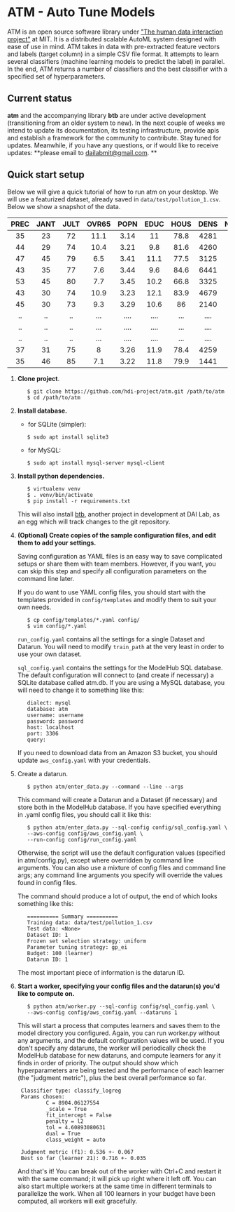ATM - Auto Tune Models
====
ATM is an open source software library under ["The human data interaction project"](https://hdi-dai.lids.mit.edu/) at MIT.  It is a distributed scalable AutoML system designed with ease of use in mind. ATM takes in data with pre-extracted feature vectors and labels (target column) in a simple CSV file format. It attempts to learn several classifiers (machine learning models to predict the label) in parallel. In the end, ATM returns a number of classifiers and the best classifier with a specified set of hyperparameters. 

## Current status
**atm** and the accompanying library **btb** are under active development (transitioning from an older system to new). In the next couple of weeks we intend to update its documentation, its testing infrastructure, provide apis and establish a framework for the community to contribute. Stay tuned for updates. Meanwhile, if you have any questions, or if would like to receive updates: **please email to dailabmit@gmail.com. **

## Quick start setup
Below we will give a quick tutorial of how to run atm on your desktop. We will use a featurized dataset, already saved in ``data/test/pollution_1.csv``. Below we show a snapshot of the data.  

  |PREC | JANT |  JULT |  OVR65 |	POPN|	EDUC|	HOUS| DENS|	NONW|	WWDRK	|POOR| HC	| NOX |	SO@	| HUMID |	class|
  |:----:|:----:|:----:|:----:|:----:|:----:|:----:|:----:|:----:|:----:|:----:|:----:|:----:|:----:|:----:|:----:|
   |35	|   23	|   72	|   11.1	|   3.14	|  11	|  78.8	|   4281	|  3.5	|50.7	|14.4	|8	|   10	|   39	|   57	|      1|
   |44	|   29	|   74	|   10.4|	   3.21	 | 9.8	|  81.6	|   4260	|  0.8|	39.4|	12.4	|6	|   6	 |  33	|   54	|      1|
   |47	|   45	|   79	|   6.5	 |  3.41	| 11.1	|77.5	 |  3125	|  27.1	|50.2|	20.6|	18	 |  8	 |  24|	   56	 |     1|
   |43	|   35|	   77	 |  7.6	 |  3.44	|  9.6	|  84.6	|   6441	|  24.4	|43.7	|14.3	|43	|   38|	   206|	55	|      1|
   |53	|   45	|   80	|   7.7	|   3.45|	  10.2|	66.8	|   3325|	  38.5	|43.1|	25.5|	30	|   32|	   72	 |  54	|      1|
  | 43	|   30	|   74	|   10.9|	   3.23	|  12.1|	83.9|	   4679|	  3.5	|49.2	|11.3	|21	|   32|	   62	|   56	|      0|
   |45	|   30	|   73	|   9.3	|   3.29	|  10.6	|86	 |    2140	|  5.3|	40.4	|10.5|	6	|   4	|   4	|   56|	      0|
  | ..	|   ..	|   ..	|   ...	|   ....|	  ....	|...	|     ....	|  .. |	....|	....|	..	|   ..|    ..	|   ..|	      .|
 |  ..	|   ..|	   ..	|   ...	|   ....	|  ....	|...|	     ....	 | .. 	|....	|....|	..|	   .. |   ..|	   ..	 |     .|
  |..|	   ..	|   ..	|   ...|	   ....|	  ....|	...	|     ....	|  ..| 	....|	....|	..	|   .. |   ..|	   ..	 |     .|
  | 37	|   31|	   75	 |  8	 |    3.26|	11.9	|78.4	 |    4259|	  13.1	|49.6|	13.9|	23	|   9	|   15|	   58	 |    1|
  | 35	|   46|	   85	 |  7.1	 |  3.22|	  11.8	|79.9	|   1441	|  14.8	|51.2	|16.1|	1	|   1	 |  1	|   54	|      0|


1. **Clone project**.
   ```
      $ git clone https://github.com/hdi-project/atm.git /path/to/atm
      $ cd /path/to/atm
   ```

2. **Install database.**
   - for SQLite (simpler):
   ```
      $ sudo apt install sqlite3
   ```

   - for MySQL: 
   ```
      $ sudo apt install mysql-server mysql-client
   ```

3. **Install python dependencies.**
   ```
      $ virtualenv venv
      $ . venv/bin/activate
      $ pip install -r requirements.txt
   ```
   This will also install [btb](https://github.com/hdi-project/btb), another
   project in development at DAI Lab, as an egg which will track changes to the git
   repository.


4. **(Optional) Create copies of the sample configuration files, and edit them to
   add your settings.** 

      Saving configuration as YAML files is an easy way to save complicated setups or
      share them with team members. However, if you want, you can skip this step and
      specify all configuration parameters on the command line later.

      If you do want to use YAML config files, you should start with the templates
      provided in `config/templates` and modify them to suit your own needs.
      ```
         $ cp config/templates/*.yaml config/
         $ vim config/*.yaml
      ```

   `run_config.yaml` contains all the settings for a single Dataset and Datarun.
   You will need to modify `train_path` at the very least in order to use your own
   dataset.

   `sql_config.yaml` contains the settings for the ModelHub SQL database. The
   default configuration will connect to (and create if necessary) a SQLite
   database called atm.db. If you are using a MySQL database, you will need to
   change it to something like this: 
   ```
      dialect: mysql
      database: atm
      username: username
      password: password
      host: localhost
      port: 3306
      query:
    ```

   If you need to download data from an Amazon S3 bucket, you should update
   `aws_config.yaml` with your credentials.

5. Create a datarun.
   ```
      $ python atm/enter_data.py --command --line --args
   ```

   This command will create a Datarun and a Dataset (if necessary) and store both
   in the ModelHub database. If you have specified everything in .yaml config
   files, you should call it like this:

   ```
      $ python atm/enter_data.py --sql-config config/sql_config.yaml \
      --aws-config config/aws_config.yaml \
      --run-config config/run_config.yaml
   ```

   Otherwise, the script will use the default configuration values (specified in
   atm/config.py), except where overridden by command line arguments. You can also
   use a mixture of config files and command line args; any command line arguments
   you specify will override the values found in config files.

   The command should produce a lot of output, the end of which looks something
   like this:
   ```
      ========== Summary ==========
      Training data: data/test/pollution_1.csv
      Test data: <None>
      Dataset ID: 1
      Frozen set selection strategy: uniform
      Parameter tuning strategy: gp_ei
      Budget: 100 (learner)
      Datarun ID: 1
   ```

   The most important piece of information is the datarun ID.

6. **Start a worker, specifying your config files and the datarun(s) you'd like to
   compute on.**
   ```
      $ python atm/worker.py --sql-config config/sql_config.yaml \
      --aws-config config/aws_config.yaml --dataruns 1
   ```

   This will start a process that computes learners and saves them to the model
   directory you configured. Again, you can run worker.py without any arguments,
   and the default configuration values will be used. If you don't specify any
   dataruns, the worker will periodically check the ModelHub database for new
   dataruns, and compute learners for any it finds in order of priority.  The
   output should show which hyperparameters are being tested and the performance of
   each learner (the "judgment metric"), plus the best overall performance so far.
   ```
    Classifier type: classify_logreg
    Params chosen:
            C = 8904.06127554
            _scale = True
            fit_intercept = False
            penalty = l2
            tol = 4.60893080631
            dual = True
            class_weight = auto

    Judgment metric (f1): 0.536 +- 0.067
    Best so far (learner 21): 0.716 +- 0.035
   ```
   And that's it! You can break out of the worker with Ctrl+C and restart it with
   the same command; it will pick up right where it left off. You can also start
   multiple workers at the same time in different terminals to parallelize the
   work. When all 100 learners in your budget have been computed, all workers will
   exit gracefully.

<!--## Testing Tuners and Selectors-->

<!--The script `test_btb.py`, in the main directory, allows you to test different-->
<!--BTB Tuners and Selectors using ATM. You will need AWS access keys from DAI lab-->
<!--in order to download data from the S3 bucket. To use the script, -->
<!--config file as described above, then add the following fields (replacing the-->
<!--API keys with your own):-->

<!--```-->
<!--[aws]-->
<!--access_key: YOURACCESSKEY-->
<!--secret_key: YoUrSECr3tKeY-->
<!--s3_bucket: mit-dai-delphi-datastore-->
<!--s3_folder: downloaded-->
<!--```-->

<!--Then, add the name of the data file you want to test:-->

<!--```-->
<!--[data]-->
<!--alldatapath: filename.csv-->
<!--```-->

<!--To test a custom implementation of a BTB tuner or selector, define a new class called:-->
  <!--* for Tuners, CustomTuner (inheriting from btb.tuning.Tuner)-->
  <!--* for Selectors, CustomSelector (inheriting from btb.selection.Selector)-->
<!--You can see examples of custom implementations in-->
<!--btb/selection/custom\_selector.py and btb/tuning/custom\_tuning.py. Then, run-->
<!--the script:-->

<!--```-->
<!--python test_btb.py --config config/atm.cnf --tuner /path/to/custom_tuner.py --selector /path/to/custom_selector.py-->
<!--```-->

<!--This will create a new datarun and start a worker to run it to completion. You-->
<!--can also choose to use the default tuners and selectors included with BTB:-->

<!--```-->
<!--python test_btb.py --config config/atm.cnf --tuner gp --selector ucb1-->
<!--```-->

<!--Note: Any dataset with less than 30 samples will fail for the DBN classifier unless the DBN `minibatch_size` constant is changed to match the number of samples.-->
